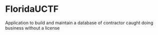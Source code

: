 # FloridaUCTF
Application to build and maintain a database of contractor caught doing business without a license
